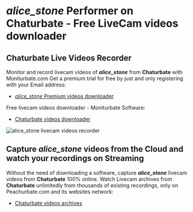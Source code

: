 # _alice_stone_ Performer on Chaturbate - Free LiveCam videos downloader

## Chaturbate Live Videos Recorder

Monitor and record livecam videos of **_alice_stone_** from **Chaturbate** with Moniturbate.com
Get a premium trial for free by just and only registering with your Email address:
* [_alice_stone_ Premium videos downloader](https://moniturbate.com/request-demo-licence-key.html)

Free livecam videos downloader - Moniturbate Software:
* [Chaturbate videos downloader](https://moniturbate.com/moniturbate-download-software.html)

![_alice_stone_ livecam videos recorder](https://peachurnet.com/templates/moniturbate-software.png)


## Capture _alice_stone_ videos from the Cloud and watch your recordings on Streaming

Without the need of downloading a software, capture **_alice_stone_** livecam videos from **Chaturbate** 100% online.
Watch Livecam archives from **Chaturbate** unlimitedly from thousands of existing recordings, only on Peachurbate.com and its websites network:
* [Chaturbate videos archives](https://peachurnet.com/)
